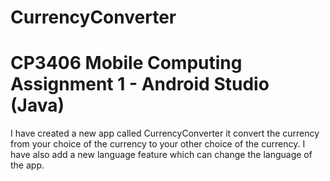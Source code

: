 # CurrencyConverter
# CP3406 Mobile Computing Assignment 1 - Android Studio (Java)
I have created a new app called CurrencyConverter it convert the currency from your choice of the currency to your other choice of the currency. I have also
add a new language feature which can change the language of the app.
